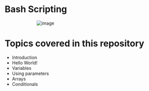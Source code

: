 # Bash Scripting

  &emsp;&emsp;&emsp;&emsp;&emsp;&emsp;&emsp; ![image](https://user-images.githubusercontent.com/63872951/189515686-e41d3a89-be97-4d03-9eac-db575ca85976.png)


# Topics covered in this repository  
    
   - Introduction
   - Hello World!
   - Variables
   - Using parameters
   - Arrays
   - Conditionals
